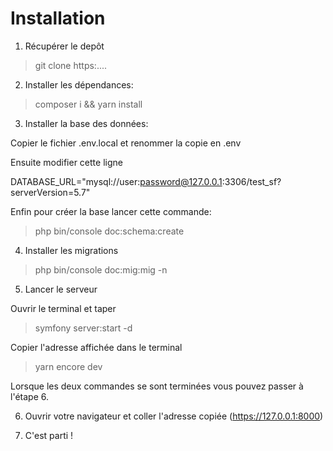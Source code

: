 # Installation 

1) Récupérer le depôt 

> git clone https:....


2) Installer les dépendances:

> composer i && yarn install 


3) Installer la base des données:

Copier le fichier .env.local et renommer la copie en .env 

Ensuite modifier cette ligne 

DATABASE_URL="mysql://user:password@127.0.0.1:3306/test_sf?serverVersion=5.7"

Enfin pour créer la base lancer cette commande:

> php bin/console doc:schema:create 


4) Installer les migrations 

> php bin/console doc:mig:mig -n 


5) Lancer le serveur 

Ouvrir le terminal et taper

> symfony server:start -d 

Copier l'adresse affichée dans le terminal

> yarn encore dev 

Lorsque les deux commandes se sont terminées vous pouvez passer à l'étape 6.

6) Ouvrir votre navigateur et coller l'adresse copiée (https://127.0.0.1:8000)

7) C'est parti ! 
